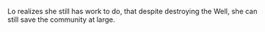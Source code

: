 Lo realizes she still has work to do, that despite destroying the Well, she can still save the community at large.